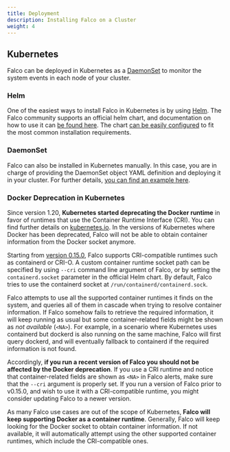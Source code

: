 ```yaml
---
title: Deployment
description: Installing Falco on a Cluster
weight: 4
---
```


## Kubernetes

Falco can be deployed in Kubernetes as a [DaemonSet](https://kubernetes.io/docs/concepts/workloads/controllers/daemonset/) to monitor the system events in each node of your cluster.

### Helm

One of the easiest ways to install Falco in Kubernetes is by using [Helm](https://v3.helm.sh/docs/intro/install/). The Falco community supports an official helm chart, and documentation on how to use it can [be found here](https://github.com/falcosecurity/charts/tree/master/falco). The chart [can be easily configured](https://github.com/falcosecurity/charts/tree/master/falco#configuration) to fit the most common installation requirements.

### DaemonSet

Falco can also be installed in Kubernetes manually. In this case, you are in charge of providing the DaemonSet object YAML definition and deploying it in your cluster. For further details, [you can find an example here](https://github.com/falcosecurity/evolution/tree/master/deploy/kubernetes/falco/templates).

### Docker Deprecation in Kubernetes

Since version 1.20, **Kubernetes started deprecating the Docker runtime** in favor of runtimes that use the Container Runtime Interface (CRI). You can find further details on [kubernetes.io](https://kubernetes.io/blog/2020/12/02/dont-panic-kubernetes-and-docker/). In the versions of Kubernetes where Docker has been deprecated, Falco will not be able to obtain container information from the Docker socket anymore. 

Starting from [version 0.15.0](https://github.com/falcosecurity/falco/blob/master/CHANGELOG.md#v0150), Falco supports CRI-compatible runtimes such as containerd or CRI-O. A custom container runtime socket path can be specified by using `--cri` command line argument of Falco, or by setting the `containerd.socket` parameter in the official Helm chart. By default, Falco tries to use the containerd socket at `/run/containerd/containerd.sock`.

Falco attempts to use all the supported container runtimes it finds on the system, and queries all of them in cascade when trying to resolve container information. If Falco somehow fails to retrieve the required information, it will keep running as usual but some container-related fields might be shown as _not available_ (`<NA>`). For example, in a scenario where Kubernetes uses containerd but dockerd is also running on the same machine, Falco will first query dockerd, and will eventually fallback to containerd if the required information is not found.

Accordingly, **if you run a recent version of Falco you should not be affected by the Docker deprecation**. If you use a CRI runtime and notice that container-related fields are shown as `<NA>` in Falco alerts, make sure that the `--cri` argument is properly set. If you run a version of Falco prior to v0.15.0, and wish to use it with a CRI-compatible runtime, you might consider updating Falco to a newer version.

As many Falco use cases are out of the scope of Kubernetes, **Falco will keep supporting Docker as a container runtime**. Generally, Falco will keep looking for the Docker socket to obtain container information. If not available, it will automatically attempt using the other supported container runtimes, which include the CRI-compatible ones.

